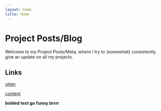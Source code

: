 ```yaml
---
layout: home
title: Home
---
```


# Project Posts/Blog

Welcome to my Project Posts/Meta, where I try to (somewhat) consistently give an update on all my projects.

## Links

[ohter](./content/other.html)

[content](./content/about-my-sites.html)

**bolded text go funny brrrr**